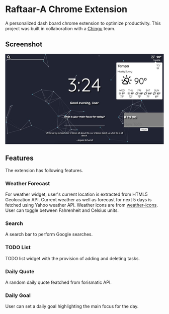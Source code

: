 # Raftaar-A Chrome Extension
A personalized dash board chrome extension to optimize productivity. This project was built in collaboration with a [Chingu](https://chingu.io/) team.

## Screenshot
![Extension Screenshot](./screenshot/rc-large.jpg?raw=true)

## Features
The extension has following features.

### Weather Forecast
For weather widget, user's current location is extracted from HTML5 Geolocation API. Current weather as well as forecast for next 5 days is fetched using Yahoo weather API. Weather icons are from [weather-icons](https://erikflowers.github.io/weather-icons/). User can toggle between Fahrenheit and Celsius units. 

### Search 
A search bar to perform Google searches.

### TODO List
TODO list widget with the provision of adding and deleting tasks.

### Daily Quote
A random daily quote featched from forismatic API.

### Daily Goal
User can set a daily goal highlighting the main focus for the day.


